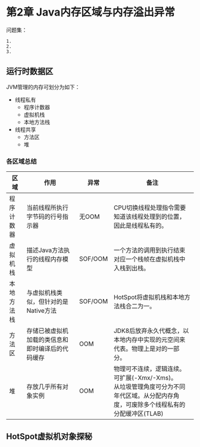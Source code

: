 # 第2章 Java内存区域与内存溢出异常

问题集：
```
1. 
2. 
3. 
```

## 运行时数据区

JVM管理的内存可划分为如下：

- 线程私有
  - 程序计数器
  - 虚拟机栈
  - 本地方法栈
- 线程共享
  - 方法区
  - 堆

### 各区域总结

| 区域 | 作用 | 异常 | 备注 |
| --- | --- | --- | --- |
| 程序计数器 |  当前线程所执行字节码的行号指示器 | 无OOM | CPU切换线程处理指令需要知道该线程处理到的位置，因此是线程私有的。 |
| 虚拟机栈 | 描述Java方法执行的线程内存模型 | SOF/OOM | 一个方法的调用到执行结束对应一个栈帧在虚拟机栈中入栈到出栈。 |
| 本地方法栈 | 与虚拟机栈类似，但针对的是Native方法 | SOF/OOM | HotSpot将虚拟机栈和本地方法栈合二为一。 |
| 方法区 | 存储已被虚拟机加载的类信息和即时编译后的代码缓存 | OOM | JDK8后放弃永久代概念，以本地内存中实现的元空间来代表。物理上是对的一部分。|
| 堆 | 存放几乎所有对象实例 | OOM | 物理可不连续，逻辑连续。<br>可扩展(-Xmx/-Xms)。<br>从垃圾管理角度可分为不同年代区域。从分配内存角度，可废除多个线程私有的分配缓冲区(TLAB)|

## HotSpot虚拟机对象探秘
